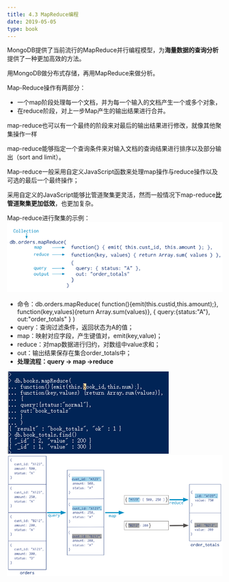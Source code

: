 ```yaml
---
title: 4.3 MapReduce编程 
date: 2019-05-05
type: book
---
```

MongoDB提供了当前流行的MapReduce并行编程模型，为**海量数据的查询分析**提供了一种更加高效的方法。

用MongoDB做分布式存储，再用MapReduce来做分析。

Map-Reduce操作有两部分：  

- 一个map阶段处理每一个文档，并为每一个输入的文档产生一个或多个对象，
- 在reduce阶段，对上一步Map产生的输出结果进行合并。

map-reduce也可以有一个最终的阶段来对最后的输出结果进行修改，就像其他聚集操作一样  

map-reduce能够指定一个查询条件来对输入文档的查询结果进行排序以及部分输出（sort and limit）。 

Map-reduce一般采用自定义JavaScript函数来处理map操作与reduce操作以及可选的最后一个最终操作；

采用自定义的JavaScript能够比管道聚集更灵活，然而一般情况下map-reduce**比管道聚集更加低效**，也更加复杂。

Map-reduce进行聚集的示例：
<img src="./images/4.3-1.png" alt="4.3-1" />

- 命令：db.orders.mapReduce( 
  function(){emit(this.custid,this.amount);},
  function(key,values){return Array.sum(values)},
  { query:{status:"A"}, out:"order_totals" } )
- query：查询过滤条件，返回状态为A的值；
- map：映射对应字段，产生键值对，emit(key,value)；
- reduce：对map数据进行归约，对数组中value求和；
- out：输出结果保存在集合order_totals中；
- **处理流程：query -> map ->reduce**
<img src="./images/4.3-2.png" alt="4.3-2" />
<img src="./images/4.3-3.png" alt="4.3-3" />
